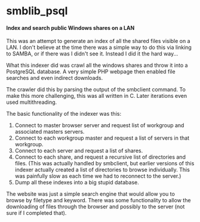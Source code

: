 # smblib_psql

#### Index and search public Windows shares on a LAN

This was an attempt to generate an index of all the shared files visible on a
LAN. I don't believe at the time there was a simple way to do this via linking
to SAMBA, or if there was I didn't see it. Instead I did it the hard way...

What this indexer did was crawl all the windows shares and throw it into a
PostgreSQL database. A very simple PHP webpage then enabled file searches and
even indirect downloads.

The crawler did this by parsing the output of the smbclient command. To make
this more challenging, this was all written in C. Later iterations even used
multithreading.

The basic functionality of the indexer was this:

1. Connect to master browser server and request list of workgroup and associated
  masters servers.
2. Connect to each workgroup master and request a list of servers in that
  workgroup.
3. Connect to each server and request a list of shares.
4. Connect to each share, and request a recursive list of directories and files.
  (This was actually handled by smbclient, but earlier versions of this indexer
  actually created a list of directories to browse individually. This was
  painfully slow as each time we had to reconnect to the server.)
5. Dump all these indexes into a big stupid database.

The website was just a simple search engine that would allow you to browse by
filetype and keyword. There was some functionality to allow the downloading of
files through the browser and possibly to the server (not sure if I completed
that).
